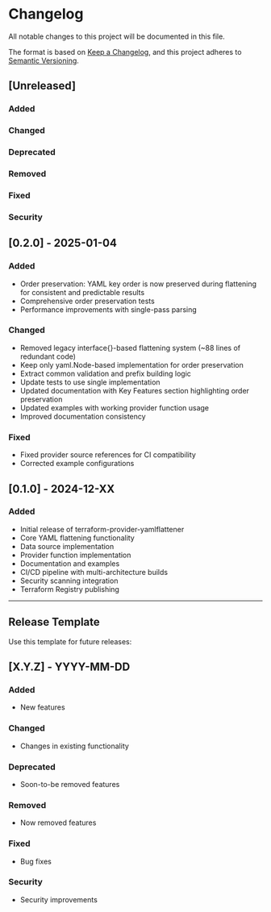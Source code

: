 # Changelog

All notable changes to this project will be documented in this file.

The format is based on [Keep a Changelog](https://keepachangelog.com/en/1.0.0/),
and this project adheres to [Semantic Versioning](https://semver.org/spec/v2.0.0.html).

## [Unreleased]

### Added

### Changed

### Deprecated

### Removed

### Fixed

### Security

## [0.2.0] - 2025-01-04

### Added
- Order preservation: YAML key order is now preserved during flattening for consistent and predictable results
- Comprehensive order preservation tests
- Performance improvements with single-pass parsing

### Changed
- Removed legacy interface{}-based flattening system (~88 lines of redundant code)
- Keep only yaml.Node-based implementation for order preservation
- Extract common validation and prefix building logic
- Update tests to use single implementation
- Updated documentation with Key Features section highlighting order preservation
- Updated examples with working provider function usage
- Improved documentation consistency

### Fixed
- Fixed provider source references for CI compatibility
- Corrected example configurations

## [0.1.0] - 2024-12-XX

### Added
- Initial release of terraform-provider-yamlflattener
- Core YAML flattening functionality
- Data source implementation
- Provider function implementation
- Documentation and examples
- CI/CD pipeline with multi-architecture builds
- Security scanning integration
- Terraform Registry publishing

---

## Release Template

Use this template for future releases:

## [X.Y.Z] - YYYY-MM-DD

### Added
- New features

### Changed
- Changes in existing functionality

### Deprecated
- Soon-to-be removed features

### Removed
- Now removed features

### Fixed
- Bug fixes

### Security
- Security improvements
